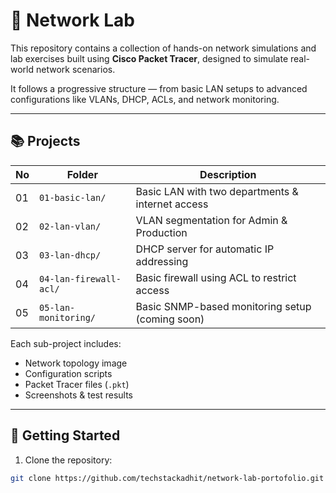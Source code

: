 # 🧪 Network Lab

This repository contains a collection of hands-on network simulations and lab exercises built using **Cisco Packet Tracer**, designed to simulate real-world network scenarios.

It follows a progressive structure — from basic LAN setups to advanced configurations like VLANs, DHCP, ACLs, and network monitoring.

---

## 📚 Projects

| No | Folder                 | Description                                           |
|----|------------------------|-------------------------------------------------------|
| 01 | `01-basic-lan/`        | Basic LAN with two departments & internet access      |
| 02 | `02-lan-vlan/`         | VLAN segmentation for Admin & Production              |
| 03 | `03-lan-dhcp/`         | DHCP server for automatic IP addressing               |
| 04 | `04-lan-firewall-acl/` | Basic firewall using ACL to restrict access           |
| 05 | `05-lan-monitoring/`   | Basic SNMP-based monitoring setup (coming soon)       |

Each sub-project includes:
- Network topology image
- Configuration scripts
- Packet Tracer files (`.pkt`)
- Screenshots & test results

---

## 🚀 Getting Started

1. Clone the repository:
```bash
git clone https://github.com/techstackadhit/network-lab-portofolio.git
